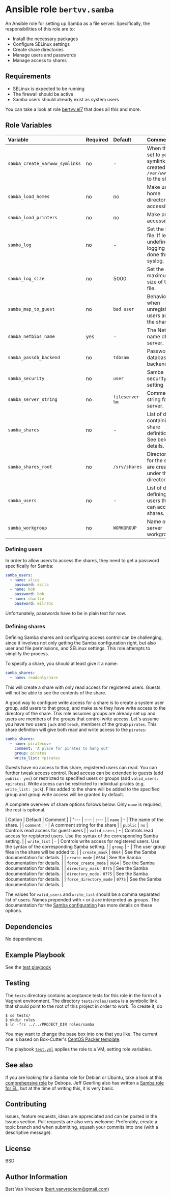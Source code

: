 # Ansible role `bertvv.samba`

An Ansible role for setting up Samba as a file server. Specifically, the responsibilities of this role are to:

- Install the necessary packages
- Configure SELinux settings
- Create share directories
- Manage users and passwords
- Manage access to shares

## Requirements

- SELinux is expected to be running
- The firewall should be active
- Samba users should already exist as system users

You can take a look at role [bertvv.el7](https://galaxy.ansible.com/list#/roles/2305) that does all this and more.

## Role Variables


| Variable                       | Required | Default         | Comments                                                                          |
| :---                           | :---     | :---            | :---                                                                              |
| `samba_create_varwww_symlinks` | no       | -               | When this is set to `yes`, symlinks are created in `/var/www/html` to the shares. |
| `samba_load_homes`             | no       | no              | Make user home directories accessible.                                            |
| `samba_load_printers`          | no       | no              | Make printers accessible.                                                         |
| `samba_log`                    | no       | -               | Set the log file. If left undefined, logging is done through syslog.              |
| `samba_log_size`               | no       | 5000            | Set the maximum size of the log file.                                             |
| `samba_map_to_guest`           | no       | `bad user`      | Behaviour when unregistered users access the shares.                              |
| `samba_netbios_name`           | yes      | -               | The NetBIOS name of this server.                                                  |
| `samba_passdb_backend`         | no       | `tdbsam`        | Password database backend.                                                        |
| `samba_security`               | no       | `user`          | Samba security setting                                                            |
| `samba_server_string`          | no       | `fileserver %m` | Comment string for the server.                                                    |
| `samba_shares`                 | no       | -               | List of dicts containing share definitions. See below for details.                |
| `samba_shares_root`            | no       | `/srv/shares`   | Directories for the shares are created under this directory.                      |
| `samba_users`                  | no       | -               | List of dicts defining users that can access shares.                              |
| `samba_workgroup`              | no       | `WORKGROUP`     | Name of the server workgroup.                                                     |

### Defining users

In order to allow users to access the shares, they need to get a password specifically for Samba:

```Yaml
samba_users:
  - name: alice
    password: ecila
  - name: bob
    password: bob
  - name: charlie
    password: eilrahc
```

Unfortunately, passwords have to be in plain text for now.

### Defining shares

Defining Samba shares and configuring access control can be challenging, since it involves not only getting the Samba configuration right, but also user and file permissions, and SELinux settings. This role attempts to simplify the process.

To specify a share, you should at least give it a name:

```Yaml
samba_shares:
  - name: readonlyshare
```

This will create a share with only read access for registered users. Guests will not be able to see the contents of the share.


A good way to configure write access for a share is to create a system user group, add users to that group, and make sure they have write access to the directory of the share. This role assumes groups are already set up and users are members of the groups that control write access. Let's assume you have two users `jack` and `teach`, members of the group `pirates`. This share definition will give both read and write access to the `pirates`:

```Yaml
samba_shares:
  - name: piratecove
    comment: 'A place for pirates to hang out'
    group: pirates
    write_list: +pirates
```

Guests have no access to this share, registered users can read. You can further tweak access control. Read access can be extended to guests (add `public: yes`) or restricted to specified users or groups (add `valid_users: +pirates`). Write access can be restricted to individual pirates (e.g. `write_list: jack`). Files added to the share will be added to the specified group and group write access will be granted by default.

A complete overview of share options follows below. Only `name` is required, the rest is optional.

| Option                 | Default | Comment                                                                                        |
| "---                   | :---    | :---                                                                                           |
| `name`                 | -       | The name of the share.                                                                         |
| `comment`              | -       | A comment string for the share                                                                 |
| `public`               | `no`    | Controls read access for guest users                                                           |
| `valid_users`          | -       | Controls read access for registered users. Use the syntax of the corresponding Samba setting.  |
| `write_list`           | -       | Controls write access for registered users. Use the syntax of the corresponding Samba setting. |
| `group`                | -       | The user group files in the share will be added to.                                            |
| `create_mask`          | `0664`  | See the Samba documentation for details.                                                       |
| `create_mode`          | `0664`  | See the Samba documentation for details.                                                       |
| `force_create_mode`    | `0664`  | See the Samba documentation for details.                                                       |
| `directory_mask`       | `0775`  | See the Samba documentation for details.                                                       |
| `directory_mode`       | `0775`  | See the Samba documentation for details.                                                       |
| `force_directory_mode` | `0775`  | See the Samba documentation for details.                                                       |

The values for `valid_users` and `write_list` should be a comma separated list of users. Names prepended with `+` or `@` are interpreted as groups. The documentation for the [Samba configuration](https://www.samba.org/samba/docs/man/manpages-3/smb.conf.5.html) has more details on these options.

## Dependencies

No dependencies.

## Example Playbook

See the [test playbook](tests/test.yml)

## Testing

The `tests` directory contains acceptance tests for this role in the form of a Vagrant environment. The directory `tests/roles/samba` is a symbolic link that should point to the root of this project in order to work. To create it, do

```ShellSession
$ cd tests/
$ mkdir roles
$ ln -frs ../../PROJECT_DIR roles/samba
```

You may want to change the base box into one that you like. The current one is based on Box-Cutter's [CentOS Packer template](https://github.com/boxcutter/centos).

The playbook [`test.yml`](tests/test.yml) applies the role to a VM, setting role variables.

## See also

If you are looking for a Samba role for Debian or Ubuntu, take a look at this [comprehensive role](https://galaxy.ansible.com/list#/roles/1597) by Debops. Jeff Geerling also has written a [Samba role for EL](https://galaxy.ansible.com/list#/roles/438), but at the time of writing this, it is very basic.

## Contributing

Issues, feature requests, ideas are appreciated and can be posted in the Issues section. Pull requests are also very welcome. Preferably, create a topic branch and when submitting, squash your commits into one (with a descriptive message).

## License

BSD

## Author Information

Bert Van Vreckem (bert.vanvreckem@gmail.com)

